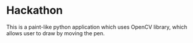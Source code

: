 # Hackathon
This is a paint-like python application which uses OpenCV library, which allows user to draw by moving the pen.
